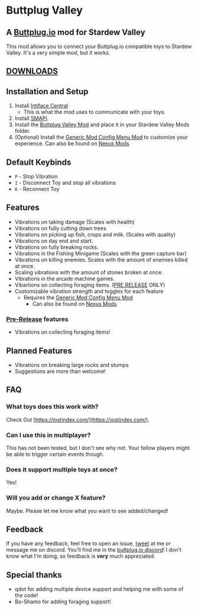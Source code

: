# Buttplug Valley
## A [Buttplug.io](https://buttplug.io/) mod for Stardew Valley

This mod allows you to connect your Buttplug.io compatible toys to Stardew Valley. It's a very simple mod, but it works.
## [DOWNLOADS](https://github.com/DryIcedTea/Buttplug-Valley/releases)

## Installation and Setup
1. Install [Intiface Central](https://intiface.com/central/)
   - This is what the mod uses to communicate with your toys.
2. Install [SMAPI](https://smapi.io/).
3. Install the [Buttplug Valley Mod](https://github.com/DryIcedTea/Buttplug-Valley/releases) and place it in your Stardew Valley Mods folder.
4. (Optional) Install the [Generic Mod Config Menu Mod](https://www.moddrop.com/stardew-valley/mods/771692-generic-mod-config-menu) to customize your experience. Can also be found on [Nexus Mods](https://www.nexusmods.com/stardewvalley/mods/5098)

## Default Keybinds
* `P` - Stop Vibration
* `I` - Disconnect Toy and stop all vibrations
* `K` - Reconnect Toy
## Features
* Vibrations on taking damage (Scales with health)
* Vibrations on fully cutting down trees
* Vibrations on picking up fish, crops and milk. (Scales with quality)
* Vibrations on day end and start.
* Vibrations on fully breaking rocks.
* Vibrations in the Fishing Minigame (Scales with the green capture bar)
* Vibrations on killing enemies. Scales with the amount of enemies killed at once.
* Scaling vibrations with the amount of stones broken at once.
* Vibrations in the arcade machine games.
* Vibartions on collecting foraging items. ([PRE RELEASE](https://github.com/DryIcedTea/Buttplug-Valley/releases) ONLY)
* Customizable vibration strength and toggles for each feature
  * Requires the [Generic Mod Config Menu Mod](https://www.moddrop.com/stardew-valley/mods/771692-generic-mod-config-menu)
    * Can also be found on [Nexus Mods](https://www.nexusmods.com/stardewvalley/mods/5098)

### [Pre-Release](https://github.com/DryIcedTea/Buttplug-Valley/releases) features
* Vibrations on collecting foraging items!

## Planned Features
* Vibrations on breaking large rocks and stumps
* Suggestions are more than welcome!
## FAQ
### What toys does this work with?
Check Out [https://iostindex.com/](https://iostindex.com/).
### Can I use this in multiplayer?
This has not been tested, but I don't see why not. Your fellow players might be able to trigger certain events though.
### Does it support multiple toys at once?
Yes!
### Will you add or change X feature?
Maybe. Please let me know what you want to see added/changed!

## Feedback
If you have any feedback, feel free to open an issue, [tweet](https://twitter.com/DryIcedMatcha) at me or message me on discord. You'll find me in the [buttplug.io discord](https://discord.buttplug.io/)!
I don't know what I'm doing, so feedback is **very** much appreciated.


## Special thanks
* qdot for adding multiple device support and helping me with some of the code!
* Bo-Shamo for adding foraging support!

